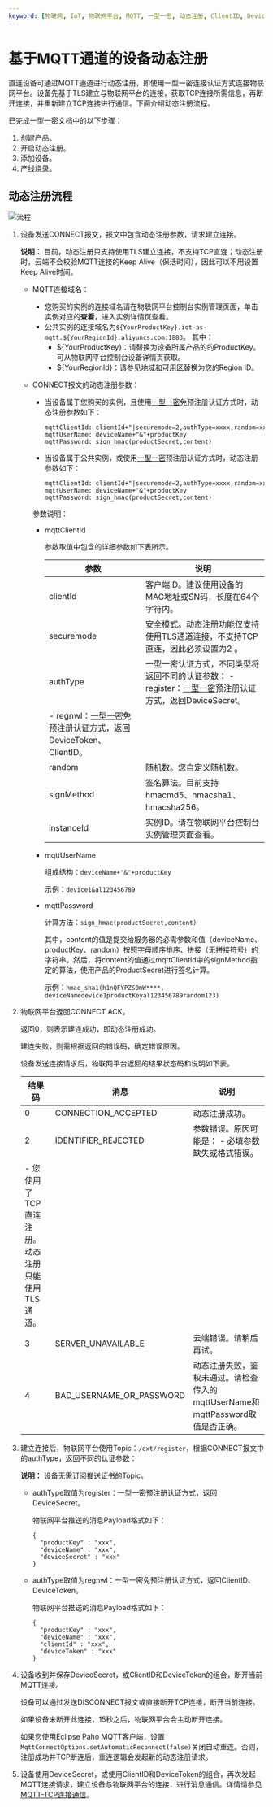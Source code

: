 ```yaml
---
keyword: [物联网, IoT, 物联网平台, MQTT, 一型一密, 动态注册, ClientID, DeviceToken, DeviceSecret]
---
```


# 基于MQTT通道的设备动态注册

直连设备可通过MQTT通道进行动态注册，即使用一型一密连接认证方式连接物联网平台。设备先基于TLS建立与物联网平台的连接，获取TCP连接所需信息，再断开连接，并重新建立TCP连接进行通信。下面介绍动态注册流程。

已完成[一型一密文档](/intl.zh-CN/设备接入/设备安全认证/一型一密.md)中的以下步骤：

1.  创建产品。
2.  开启动态注册。
3.  添加设备。
4.  产线烧录。

## 动态注册流程

![流程](https://static-aliyun-doc.oss-accelerate.aliyuncs.com/assets/img/zh-CN/2645559951/p146802.png)

1.  设备发送CONNECT报文，报文中包含动态注册参数，请求建立连接。

    **说明：** 目前，动态注册只支持使用TLS建立连接，不支持TCP直连；动态注册时，云端不会校验MQTT连接的Keep Alive（保活时间），因此可以不用设置Keep Alive时间。

    -   MQTT连接域名：
        -   您购买的实例的连接域名请在物联网平台控制台实例管理页面，单击实例对应的**查看**，进入实例详情页查看。
        -   公共实例的连接域名为`${YourProductKey}.iot-as-mqtt.${YourRegionId}.aliyuncs.com:1883`。 其中：
            -   $\{YourProductKey\}：请替换为设备所属产品的的ProductKey。可从物联网平台控制台设备详情页获取。
            -   $\{YourRegionId\}：请参见[地域和可用区](https://www.alibabacloud.com/help/doc-detail/40654.htm)替换为您的Region ID。
    -   CONNECT报文的动态注册参数：

        -   当设备属于您购买的实例，且使用[一型一密](/intl.zh-CN/设备接入/设备安全认证/一型一密.md)免预注册认证方式时，动态注册参数如下：

            ```
            mqttClientId: clientId+"|securemode=2,authType=xxxx,random=xxxx,signmethod=xxxx,instanceId=xxxx|"
            mqttUserName: deviceName+"&"+productKey
            mqttPassword: sign_hmac(productSecret,content) 
            ```

        -   当设备属于公共实例，或使用[一型一密](/intl.zh-CN/设备接入/设备安全认证/一型一密.md)预注册认证方式时，动态注册参数如下：

            ```
            mqttClientId: clientId+"|securemode=2,authType=xxxx,random=xxxx,signmethod=xxxx|"
            mqttUserName: deviceName+"&"+productKey
            mqttPassword: sign_hmac(productSecret,content) 
            ```

        参数说明：

        -   mqttClientId

            参数取值中包含的详细参数如下表所示。

            |参数|说明|
            |--|--|
            |clientId|客户端ID。建议使用设备的MAC地址或SN码，长度在64个字符内。|
            |securemode|安全模式。动态注册功能仅支持使用TLS通道连接，不支持TCP直连，因此必须设置为2 。|
            |authType|一型一密认证方式，不同类型将返回不同的认证参数：            -   register：[一型一密](/intl.zh-CN/设备接入/设备安全认证/一型一密.md)预注册认证方式，返回DeviceSecret。
            -   regnwl：[一型一密](/intl.zh-CN/设备接入/设备安全认证/一型一密.md)免预注册认证方式，返回DeviceToken、ClientID。 |
            |random|随机数。您自定义随机数。|
            |signMethod|签名算法。目前支持hmacmd5、hmacsha1、hmacsha256。|
            |instanceId|实例ID。请在物联网平台控制台实例管理页面查看。|

        -   mqttUserName

            组成结构：`deviceName+"&"+productKey`

            示例：`device1&al123456789`

        -   mqttPassword

            计算方法：`sign_hmac(productSecret,content)`

            其中，content的值是提交给服务器的必需参数和值（deviceName、productKey、random）按照字母顺序排序、拼接（无拼接符号）的字符串。然后，将content的值通过mqttClientId中的signMethod指定的算法，使用产品的ProductSecret进行签名计算。

            示例：`hmac_sha1(h1nQFYPZS0mW****, deviceNamedevice1productKeyal123456789random123)`

2.  物联网平台返回CONNECT ACK。

    返回0，则表示建连成功，即动态注册成功。

    建连失败，则需根据返回的错误码，确定错误原因。

    设备发送连接请求后，物联网平台返回的结果状态码和说明如下表。

    |结果码|消息|说明|
    |---|--|--|
    |0|CONNECTION\_ACCEPTED|动态注册成功。|
    |2|IDENTIFIER\_REJECTED|参数错误。原因可能是：    -   必填参数缺失或格式错误。
    -   您使用了TCP直连注册。动态注册只能使用TLS通道。 |
    |3|SERVER\_UNAVAILABLE|云端错误。请稍后再试。|
    |4|BAD\_USERNAME\_OR\_PASSWORD|动态注册失败，鉴权未通过。请检查传入的mqttUserName和mqttPassword取值是否正确。 |

3.  建立连接后，物联网平台使用Topic：`/ext/register`，根据CONNECT报文中的authType，返回不同的认证参数：

    **说明：** 设备无需订阅推送证书的Topic。

    -   authType取值为register：一型一密预注册认证方式，返回DeviceSecret。

        物联网平台推送的消息Payload格式如下：

        ```
        {
          "productKey" : "xxx",
          "deviceName" : "xxx",
          "deviceSecret" : "xxx"
        }
        ```

    -   authType取值为regnwl：一型一密免预注册认证方式，返回ClientID、DeviceToken。

        物联网平台推送的消息Payload格式如下：

        ```
        {
          "productKey" : "xxx",
          "deviceName" : "xxx",
          "clientId" : "xxx",
          "deviceToken" : "xxx"
        }
        ```

4.  设备收到并保存DeviceSecret，或ClientID和DeviceToken的组合，断开当前MQTT连接。

    设备可以通过发送DISCONNECT报文或直接断开TCP连接，断开当前连接。

    如果设备未断开此连接，15秒之后，物联网平台会主动断开连接。

    如果您使用Eclipse Paho MQTT客户端，设置`MqttConnectOptions.setAutomaticReconnect(false)`关闭自动重连。否则，注册成功并TCP断连后，重连逻辑会发起新的动态注册请求。

5.  设备使用DeviceSecret，或使用ClientID和DeviceToken的组合，再次发起MQTT连接请求，建立设备与物联网平台的连接，进行消息通信。详情请参见[MQTT-TCP连接通信](/intl.zh-CN/设备接入/使用开放协议自主接入/MQTT协议接入/MQTT-TCP连接通信.md)。


